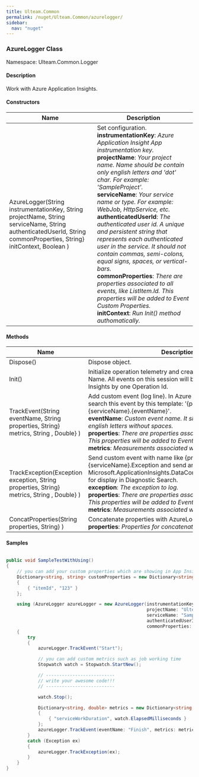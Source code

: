 ```yaml
---
title: Ulteam.Common 
permalink: /nuget/Ulteam.Common/azurelogger/
sidebar:
  nav: "nuget"
---
```


### AzureLogger Class
Namespace: Ulteam.Common.Logger

#### Description
Work with Azure Application Insights.

#### Constructors

| Name | Description |
|-|-|
| AzureLogger(String instrumentationKey, String projectName, String serviceName, String authenticatedUserId, String commonProperties, String} initContext, Boolean ) | Set configuration.  <br> **instrumentationKey**: *Azure Application Insight App instrumentation key.*  <br> **projectName**: *Your project name. Name should be contain only english letters and 'dot' char. For example: 'SampleProject'.*  <br> **serviceName**: *Your service name or type. For example: WebJob, HttpService, etc.*  <br> **authenticatedUserId**: *The authenticated user id. A unique and persistent string that represents each authenticated user in the service.              It should not contain commas, semi-colons, equal signs, spaces, or vertical-bars.*  <br> **commonProperties**: *There are properties associated to all events, like ListItem.Id. This properties will be added to Event Custom Properties.*  <br> **initContext**: *Run Init() method authomatically.*  |

#### Methods

| Name | Description |
|-|-|
| Dispose() | Dispose object.  |
| Init() | Initialize operation telemetry and create Operation with Id and Name.              All events on this session will be searched in App Insights by one Operation Id.  |
| TrackEvent(String eventName, String properties, String} metrics, String , Double} ) | Add custom event (log line).             In Azure Application Insights App search this event by this template: '{projectName}.{serviceName}.{eventName}'.  <br> **eventName**: *Custom event name.              It should contains only english letters without spaces.*  <br> **properties**: *There are properties associated only to this event. This properties will be added to Event Custom Properties.*  <br> **metrics**: *Measurements associated with this event.*  |
| TrackException(Exception exception, String properties, String} metrics, String , Double} ) | Send custom event with name like {projectName}.{serviceName}.Exception and             send an Microsoft.ApplicationInsights.DataContracts.ExceptionTelemetry for display             in Diagnostic Search.  <br> **exception**: *The exception to log.*  <br> **properties**: *There are properties associated only to this event. This properties will be added to Event Custom Properties.*  <br> **metrics**: *Measurements associated with this event.*  |
| ConcatProperties(String properties, String} ) | Concatenate properties with AzureLogger.CommonProperties.  <br> **properties**: *Properties for concatenation.*  |

#### Samples
```csharp

public void SampleTestWithUsing()
{
    // you can add your custom properties which are showing in App Insights Event Custom Properties
    Dictionary<string, string> customProperties = new Dictionary<string, string>
    {
        { "itemId", "123" }
    };

    using (AzureLogger azureLogger = new AzureLogger(instrumentationKey: "your_key_value",
                                                     projectName: "Ulteam.Common",
                                                     serviceName: "SampleService",
                                                     authenticatedUserId: "user@sample.com",
                                                     commonProperties: customProperties))
    {
        try
        {
            azureLogger.TrackEvent("Start");

            // you can add custom metrics such as job working time
            Stopwatch watch = Stopwatch.StartNew();

            // --------------------------
            // write your awesome code!!!
            // --------------------------

            watch.Stop();

            Dictionary<string, double> metrics = new Dictionary<string, double>
            {
                { "serviceWorkDuration", watch.ElapsedMilliseconds }
            };
            azureLogger.TrackEvent(eventName: "Finish", metrics: metrics);
        }
        catch (Exception ex)
        {
            azureLogger.TrackException(ex);
        }
    }
}
```

